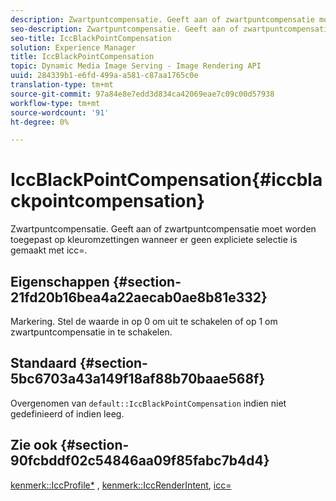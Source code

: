 ```yaml
---
description: Zwartpuntcompensatie. Geeft aan of zwartpuntcompensatie moet worden toegepast op kleuromzettingen wanneer er geen expliciete selectie is gemaakt met icc=.
seo-description: Zwartpuntcompensatie. Geeft aan of zwartpuntcompensatie moet worden toegepast op kleuromzettingen wanneer er geen expliciete selectie is gemaakt met icc=.
seo-title: IccBlackPointCompensation
solution: Experience Manager
title: IccBlackPointCompensation
topic: Dynamic Media Image Serving - Image Rendering API
uuid: 284339b1-e6fd-499a-a581-c87aa1765c0e
translation-type: tm+mt
source-git-commit: 97a84e8e7edd3d834ca42069eae7c09c00d57938
workflow-type: tm+mt
source-wordcount: '91'
ht-degree: 0%

---
```



# IccBlackPointCompensation{#iccblackpointcompensation}

Zwartpuntcompensatie. Geeft aan of zwartpuntcompensatie moet worden toegepast op kleuromzettingen wanneer er geen expliciete selectie is gemaakt met icc=.

## Eigenschappen {#section-21fd20b16bea4a22aecab0ae8b81e332}

Markering. Stel de waarde in op 0 om uit te schakelen of op 1 om zwartpuntcompensatie in te schakelen.

## Standaard {#section-5bc6703a43a149f18af88b70baae568f}

Overgenomen van `default::IccBlackPointCompensation` indien niet gedefinieerd of indien leeg.

## Zie ook {#section-90fcbddf02c54846aa09f85fabc7b4d4}

[kenmerk::IccProfile*](../../../../../ir-api/material-cat/image-rendering-api-ref/c-ir-material-catalog/c-ir-attributes-reference/r-ir-iccprofilergb.md#reference-cdaad25b155646ffa382d722fd324b30) ,  [kenmerk::IccRenderIntent](../../../../../ir-api/material-cat/image-rendering-api-ref/c-ir-material-catalog/c-ir-attributes-reference/r-ir-iccrenderintent.md#reference-3b80b7a4c25545a593c5076f318b5c40),  [icc=](../../../../../ir-api/http-protocol/image-rendering-api-ref/c-ir-http-protocol-ref/c-ir-http-protocol-command-reference/r-ir-icc.md#reference-86a2fff3cef24982ad2063d977a16e06)
